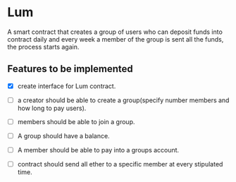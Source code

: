 # Lum

 A smart contract that creates a group of users who can deposit funds into contract
 daily and every week a member of the group is sent all the funds, the process starts again.


## Features to be implemented
- [X] create interface for Lum contract.
- [ ] a creator should be able to create a group(specify number members and how long to pay users).
- [ ] members should be able to join a group.
- [ ] A group should have a balance.
- [ ] A member should be able to pay into a groups account.
- [ ] contract should send all ether to a specific member at every stipulated time.


